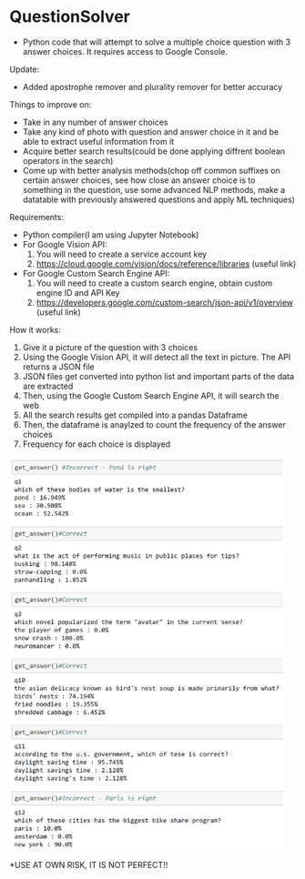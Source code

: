 # QuestionSolver
- Python code that will attempt to solve a multiple choice question with 3 answer choices. It requires access to Google Console. 

Update:
  - Added apostrophe remover and plurality remover for better accuracy

Things to improve on:
  - Take in any number of answer choices
  - Take any kind of photo with question and answer choice in it and be able to extract useful information from it
  - Acquire better search results(could be done applying diffrent boolean operators in the search) 
  - Come up with better analysis methods(chop off common suffixes on certain answer choices, see how close an answer choice is to something in the question, use some advanced NLP methods, make a datatable with previously answered questions and apply ML techniques) 
  
Requirements:
  - Python compiler(I am using Jupyter Notebook)
  - For Google Vision API:
    1. You will need to create a service account key
    2. https://cloud.google.com/vision/docs/reference/libraries (useful link)
  - For Google Custom Search Engine API:
    1. You  will need to create a custom search engine, obtain custom engine ID and API Key
    2. https://developers.google.com/custom-search/json-api/v1/overview (useful link)

How it works:
  1. Give it a picture of the question with 3 choices
  2. Using the Google Vision API, it will detect all the text in picture. The API returns a JSON file
  3. JSON files get converted into python list and important parts of the data are extracted
  4. Then, using the Google Custom Search Engine API, it will search the web
  5. All the search results get compiled into a pandas Dataframe
  6. Then, the dataframe is anaylzed to count the frequency of the answer choices 
  7. Frequency for each choice is displayed
  
<img src="https://github.com/mithil957/QuestionSolver/blob/master/qs.JPG" width="480">
 
*USE AT OWN RISK, IT IS NOT PERFECT!!
